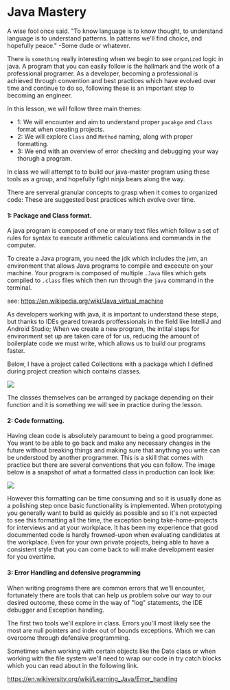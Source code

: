 # Java Mastery

A wise fool once said. "To know language is to know thought, to understand language is to understand patterns. In patterns we'll find choice, and hopefully peace." -Some dude or whatever.

There is `something` really interesting when we begin to see `organized` logic in java. A program that you can easily follow is the hallmark and the work of a professional programer. As a developer, becoming a professional is achieved through convention and best practices which have evolved over time and continue to do so, following these is an important step to becoming an engineer.

In this lesson, we will follow three main themes: 
* 1: We will encounter and aim to understand proper `pacakge` and `Class` format when creating projects.
* 2: We will explore `Class` and `Method` naming, along with proper formatting.
* 3: We end with an overview of error checking and debugging your way thorugh a program. 

In class we will attempt to to build our java-master program using these tools as a group, and hopefully fight ninja bears along the way.

There are serveral granular concepts to grasp when it comes to organized code: These are suggested best practices which evolve over time.

#### 1: Package and Class format.

A java program is composed of one or many text files which follow a set of rules for syntax to execute arithmetic calculations and commands in the computer.

To create a Java program, you need the jdk which includes the jvm, an environment that allows Java programs to compile and excecute on your machine. Your program is composed of multiple `.Java` files which gets compiled to `.class` files which then run through the `java` command in the terminal.

see: https://en.wikipedia.org/wiki/Java_virtual_machine

As developers working with java, it is important to understand these steps, but thanks to IDEs geared towards proffessionals in the field like IntelliJ and Android Studio; When we create a new program, the intital steps for environment set up are taken care of for us, reducing the amount of boilerplate code we must write, which allows us to build our programs faster.

Below, I have a project called Collections with a package which I defined during project creation which contains classes.

![](https://github.com/C4Q/AC-Android/blob/best-practice/lessons/programming-best-practices/folder_structure.png)

The classes themselves can be arranged by package depending on their function and it is something we will see in practice during the lesson.

#### 2: Code formatting.

Having clean code is absolutely paramount to being a good programmer. You want to be able to go back and make any necessary changes in the future without breaking things and making sure that anything you write can be understood by another programmer. This is a skill that comes with practice but there are several conventions that you can follow. The image below is a snapshot of what a formatted class in production can look like:


![](https://github.com/C4Q/AC-Android/blob/best-practice/lessons/programming-best-practices/class_convetion.png)

However this formatting can be time consuming and so it is usually done as a polishing step once basic functionaility is implemented. When prototyping you generally want to build as quickly as possible and so it's not expected to see this formatting all the time, the exception being take-home-projects for interviews and at your workplace. It has been my experience that good docummented code is hardly frowned-upon when evaluating candidates at the workplace. Even for your own private projects, being able to have a consistent style that you can come back to will make development easier for you overtime.

#### 3: Error Handling and defensive programming

When writing programs there are common errors that we'll encounter, fortunately there are tools that can help us problem solve our way to our desired outcome, these come in the way of "log" statements, the IDE debugger and Exception handling.

The first two tools we'll explore in class. Errors you'll most likely see the most are null pointers and index out of bounds exceptions. Which we can overcome through defensive programming.

Sometimes when working with certain objects like the Date class or when working with the file system we'll need to wrap our code in try catch blocks which you can read about in the following link.

https://en.wikiversity.org/wiki/Learning_Java/Error_handling





